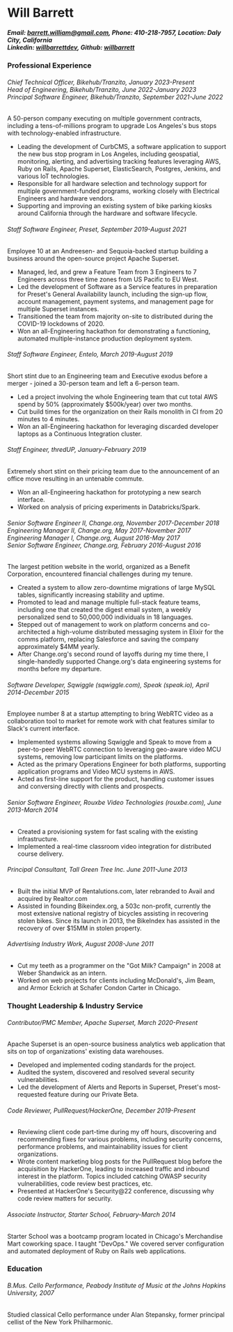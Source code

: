 # Will Barrett

##### <strong>Email</strong>: barrett.william@gmail.com, <strong>Phone</strong>: 410-218-7957, <strong>Location</strong>: Daly City, California<br /><strong>Linkedin:</strong> [willbarrettdev](https://www.linkedin.com/in/willbarrettdev/), <strong>Github:</strong> [willbarrett](https://github.com/willbarrett)

### Professional Experience

###### Chief Technical Officer, Bikehub/Tranzito, January 2023-Present<br />Head of Engineering, Bikehub/Tranzito,  June 2022-January 2023<br /> Principal Software Engineer, Bikehub/Tranzito, September 2021-June 2022
A 50-person company executing on multiple government contracts, including a tens-of-millions program to upgrade Los Angeles's bus stops with technology-enabled infrastructure.

* Leading the development of CurbCMS, a software application to support the new bus stop program in Los Angeles, including geospatial, monitoring, alerting, and advertising tracking features leveraging AWS, Ruby on Rails, Apache Superset, ElasticSearch, Postgres, Jenkins, and various IoT technologies.
* Responsible for all hardware selection and technology support for multiple government-funded programs, working closely with Electrical Engineers and hardware vendors.
* Supporting and improving an existing system of bike parking kiosks around California through the hardware and software lifecycle.

###### Staff Software Engineer, Preset, September 2019-August 2021
Employee 10 at an Andreesen- and Sequoia-backed startup building a business around the open-source project Apache Superset.

* Managed, led, and grew a Feature Team from 3 Engineers to 7 Engineers across three time zones from US Pacific to EU West.
* Led the development of Software as a Service features in preparation for Preset's General Availability launch, including the sign-up flow, account management, payment systems, and management page for multiple Superset instances.
* Transitioned the team from majority on-site to distributed during the COVID-19 lockdowns of 2020.
* Won an all-Engineering hackathon for demonstrating a functioning, automated multiple-instance production deployment system.

###### Staff Software Engineer, Entelo, March 2019-August 2019
Short stint due to an Engineering team and Executive exodus before a merger - joined a 30-person team and left a 6-person team.

* Led a project involving the whole Engineering team that cut total AWS spend by 50% (approximately $500k/year) over two months.
* Cut build times for the organization on their Rails monolith in CI from 20 minutes to 4 minutes.
* Won an all-Engineering hackathon for leveraging discarded developer laptops as a Continuous Integration cluster.

###### Staff Engineer, thredUP, January-February 2019
Extremely short stint on their pricing team due to the announcement of an office move resulting in an untenable commute.

* Won an all-Engineering hackathon for prototyping a new search interface.
* Worked on analysis of pricing experiments in Databricks/Spark.

###### Senior Software Engineer II, Change.org, November 2017-December 2018<br/>Engineering Manager II, Change.org, May 2017-November 2017 <br />Engineering Manager I, Change.org, August 2016-May 2017 <br />Senior Software Engineer, Change.org, February 2016-August 2016
The largest petition website in the world, organized as a Benefit Corporation, encountered financial challenges during my tenure.

* Created a system to allow zero-downtime migrations of large MySQL tables, significantly increasing stability and uptime.
* Promoted to lead and manage multiple full-stack feature teams, including one that created the digest email system, a weekly personalized send to 50,000,000 individuals in 18 languages.
* Stepped out of management to work on platform concerns and co-architected a high-volume distributed messaging system in Elixir for the comms platform, replacing Salesforce and saving the company approximately $4MM yearly.
* After Change.org's second round of layoffs during my time there, I single-handedly supported Change.org's data engineering systems for months before my departure.

###### Software Developer, Sqwiggle (sqwiggle.com), Speak (speak.io), April 2014-December 2015
Employee number 8 at a startup attempting to bring WebRTC video as a collaboration tool to market for remote work with chat features similar to Slack's current interface.

* Implemented systems allowing Sqwiggle and Speak to move from a peer-to-peer WebRTC connection to leveraging geo-aware video MCU systems, removing low participant limits on the platforms.
* Acted as the primary Operations Engineer for both platforms, supporting application programs and Video MCU systems in AWS.
* Acted as first-line support for the product, handling customer issues and conversing directly with clients and prospects.

###### Senior Software Engineer, Rouxbe Video Technologies (rouxbe.com), June 2013-March 2014
* Created a provisioning system for fast scaling with the existing infrastructure.
* Implemented a real-time classroom video integration for distributed course delivery.

###### Principal Consultant, Tall Green Tree Inc. June 2011-June 2013
* Built the initial MVP of Rentalutions.com, later rebranded to Avail and acquired by Realtor.com
* Assisted in founding Bikeindex.org, a 503c non-profit, currently the most extensive national registry of bicycles assisting in recovering stolen bikes. Since its launch in 2013, the BikeIndex has assisted in the recovery of over $15MM in stolen property.

###### Advertising Industry Work, August 2008-June 2011
* Cut my teeth as a programmer on the "Got Milk? Campaign" in 2008 at Weber Shandwick as an intern.
* Worked on web projects for clients including McDonald's, Jim Beam, and Armor Eckrich at Schafer Condon Carter in Chicago.

### Thought Leadership & Industry Service

###### Contributor/PMC Member, Apache Superset, March 2020-Present
Apache Superset is an open-source business analytics web application that sits on top of organizations' existing data warehouses.

* Developed and implemented coding standards for the project.
* Audited the system, discovered and resolved several security vulnerabilities.
* Led the development of Alerts and Reports in Superset, Preset's most-requested feature during our Private Beta.

###### Code Reviewer, PullRequest/HackerOne, December 2019-Present
* Reviewing client code part-time during my off hours, discovering and recommending fixes for various problems, including security concerns, performance problems, and maintainability issues for client organizations.
* Wrote content marketing blog posts for the PullRequest blog before the acquisition by HackerOne, leading to increased traffic and inbound interest in the platform. Topics included catching OWASP security vulnerabilities, code review best practices, etc.
* Presented at HackerOne's Security@22 conference, discussing why code review matters for security.

###### Associate Instructor, Starter School, February-March 2014
Starter School was a bootcamp program located in Chicago's Merchandise Mart coworking space. I taught "DevOps." We covered server configuration and automated deployment of Ruby on Rails web applications.

### Education

###### B.Mus. Cello Performance, Peabody Institute of Music at the Johns Hopkins University, 2007
Studied classical Cello performance under Alan Stepansky, former principal cellist of the New York Philharmonic.
